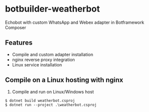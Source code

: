# botbuilder-weatherbot
Echobot with custom WhatsApp and Webex adapter in Botframework Composer

## Features
- Compile and custom adapter installation
- nginx reverse proxy integration
- Linux service installation

## Compile on a Linux hosting with nginx

1. Compile and run on Linux/Windows host
```Shell
$ dotnet build weatherbot.csproj
$ dotnet run --project .\weatherbot.csproj 
```

